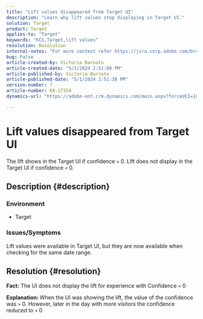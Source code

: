 ```yaml
---
title: "Lift values disappeared from Target UI"
description: "Learn why lift values stop displaying in Target UI."
solution: Target
product: Target
applies-to: "Target"
keywords: "KCS,Target,lift values"
resolution: Resolution
internal-notes: "For more context refer https://jira.corp.adobe.com/browse/TGT-41844"
bug: False
article-created-by: Victoria Barnato
article-created-date: "5/1/2024 2:51:09 PM"
article-published-by: Victoria Barnato
article-published-date: "5/1/2024 2:51:38 PM"
version-number: 7
article-number: KA-17354
dynamics-url: "https://adobe-ent.crm.dynamics.com/main.aspx?forceUCI=1&pagetype=entityrecord&etn=knowledgearticle&id=303cf238-ca07-ef11-9f89-6045bd06eea5"

---
```

# Lift values disappeared from Target UI


The lift shows in the Target UI if confidence `>`  0. Lift does not display in the Target UI if confidence `<`  0.

## Description {#description}


### <b>Environment</b>

- Target


### <b>Issues/Symptoms</b>

Lift values were available in Target UI, but they are now available when checking for the same date range.


## Resolution {#resolution}




<b>Fact:</b> The UI does not display the lift for experience with Confidence `<`  0



<b>Explanation: </b>When the UI was showing the lift, the value of the confidence was `>`  0. However, later in the day with more visitors the confidence reduced to `<`  0
